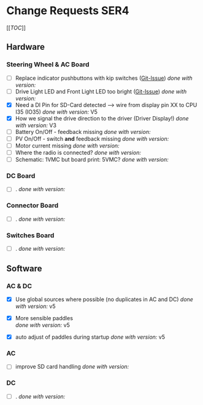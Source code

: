 # Change Requests SER4

[[_TOC_]]

## Hardware
### Steering Wheel & AC Board
- [ ] Replace indicator pushbuttons with kip switches ([Git-Issue](https://github.com/SolarEnergyRacers/solar_car_control_system_v3/issues/10))
  *done with version:* 
- [ ] Drive Light LED and Front Light LED too bright ([Git-Issue](https://github.com/SolarEnergyRacers/solar_car_control_system_v3/issues/11))
  *done with version:* 
- [x] Need a DI Pin for SD-Card detected --> wire from display pin XX to CPU I35 (IO35)
  *done with version:* V5
- [x] How we signal the drive direction to the driver (Driver Display!)
  *done with version:* V3
- [ ] Battery On/Off - feedback missing
  *done with version:* 
- [ ] PV On/Off - switch **and** feedback missing
  *done with version:* 
- [ ] Motor current missing
  *done with version:* 
- [ ] Where the radio is connected?
  *done with version:* 
- [ ] Schematic: 1VMC but board print: 5VMC?
  *done with version:* 

### DC Board

- [ ] .
  *done with version:* 

### Connector Board

- [ ] .
  *done with version:* 

### Switches Board

- [ ] .
  *done with version:* 

## Software

### AC & DC

- [x] Use global sources where possible (no duplicates in AC and DC)
    *done with version:* v5

- [x] More sensible paddles  
  *done with version:* v5
- [x] auto adjust of paddles during startup
  *done with version:* v5

### AC

- [ ] improve SD card handling
  *done with version:* 

### DC

- [ ] .
  *done with version:* 
